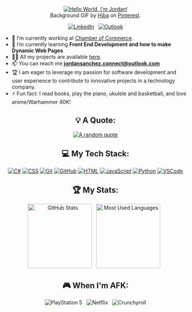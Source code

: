 <div align="center">

[![Hello World, I'm Jordan!](assets/header.gif)](https://github.com/jordansanchez23) <br>
Background GIF by [Hiba]([https://www.pinterest.com/pin/5277724550564022/](https://pin.it/7rrGec09w)) on [Pinterest](https://www.pinterest.com/).

[![LinkedIn](https://skillicons.dev/icons?i=linkedin)](www.linkedin.com/in/jordan-sanchez-90b607210) &nbsp;
[![Outlook](https://skillicons.dev/icons?i=windows)](mailto:jordansanchez.connect@outlook.com?subject=Hello%20Jasper,%20From%20Github)

</div>

- 🔭 I’m currently working at [Chamber of Commerce](https://jordansanchez23.github.io/wdd231/chamber/index).
- 🌱 I’m currently learning **Front End Development and how to make Dynamic Web Pages**
- 👨‍💻 All my projects are available [here](https://github.com/jordansanchez23?tab=repositories).
- 📫 You can reach me **jordansanchez.connect@outlook.com**
- 🏆 I am eager to leverage my passion for software development and user experience to contribute to innovative projects in a technology company.
- ⚡ Fun fact: I read books, play the piano, ukulele and basketball, and love anime/Warhammer 40K!

<div align="center">

## 💡 A Quote:

[![A random quote](https://quotes-github-readme.vercel.app/api?type=horizontal&theme=dark)](https://github.com/piyushsuthar/github-readme-quotes)

## 💻 My Tech Stack:

[![C#](https://skillicons.dev/icons?i=cs)](https://skillicons.dev) 
[![CSS](https://skillicons.dev/icons?i=css)](https://skillicons.dev) 
[![Git](https://skillicons.dev/icons?i=git)](https://skillicons.dev) 
[![GitHub](https://skillicons.dev/icons?i=github)](https://skillicons.dev) 
[![HTML](https://skillicons.dev/icons?i=html)](https://skillicons.dev) 
[![JavaScript](https://skillicons.dev/icons?i=js)](https://skillicons.dev) 
[![Python](https://skillicons.dev/icons?i=python)](https://skillicons.dev) 
[![VSCode](https://skillicons.dev/icons?i=vscode)](https://skillicons.dev)

## 🏆 My Stats:

<p>
    <img height=175 alt="GitHub Stats" src="https://github-readme-stats.vercel.app/api?username=jordansanchez23&show_icons=true&count_private=true&theme=dark" />&nbsp;&nbsp;
    <img height=175 alt="Most Used Languages" src="https://github-readme-stats.vercel.app/api/top-langs/?username=jordansanchez23&layout=compact&theme=dark" />&nbsp;&nbsp;
</p>

## 🎮 When I'm AFK:

![PlayStation 5](https://img.shields.io/badge/Playstation%205-003791?style=for-the-badge&logo=playstation-5&logoColor=white) &nbsp;
![Netflix](https://img.shields.io/badge/Netflix-E50914?style=for-the-badge&logo=netflix&logoColor=white) &nbsp;
![Crunchyroll](https://img.shields.io/badge/Crunchyroll-F47521?style=for-the-badge&logo=crunchyroll&logoColor=white)

</div>
